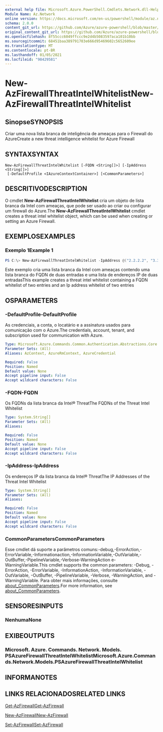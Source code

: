 ```yaml
---
external help file: Microsoft.Azure.PowerShell.Cmdlets.Network.dll-Help.xml
Module Name: Az.Network
online version: https://docs.microsoft.com/en-us/powershell/module/az.network/new-azfirewallthreatintelwhitelist
schema: 2.0.0
content_git_url: https://github.com/Azure/azure-powershell/blob/master/src/Network/Network/help/New-AzFirewallThreatIntelWhitelist.md
original_content_git_url: https://github.com/Azure/azure-powershell/blob/master/src/Network/Network/help/New-AzFirewallThreatIntelWhitelist.md
ms.openlocfilehash: 8f55ccc6049ffccc9e2d4b5083597aca101b10bb
ms.sourcegitcommit: 68451baa389791703e666d95469602c5652609ee
ms.translationtype: MT
ms.contentlocale: pt-BR
ms.lasthandoff: 01/05/2021
ms.locfileid: "98429581"
---
```

# <span data-ttu-id="25443-101">New-AzFirewallThreatIntelWhitelist</span><span class="sxs-lookup"><span data-stu-id="25443-101">New-AzFirewallThreatIntelWhitelist</span></span>

## <span data-ttu-id="25443-102">Sinopse</span><span class="sxs-lookup"><span data-stu-id="25443-102">SYNOPSIS</span></span>
<span data-ttu-id="25443-103">Criar uma nova lista branca de inteligência de ameaças para o Firewall do Azure</span><span class="sxs-lookup"><span data-stu-id="25443-103">Create a new threat intelligence whitelist for Azure Firewall</span></span>

## <span data-ttu-id="25443-104">SYNTAX</span><span class="sxs-lookup"><span data-stu-id="25443-104">SYNTAX</span></span>

```
New-AzFirewallThreatIntelWhitelist [-FQDN <String[]>] [-IpAddress <String[]>]
 [-DefaultProfile <IAzureContextContainer>] [<CommonParameters>]
```

## <span data-ttu-id="25443-105">DESCRITIVO</span><span class="sxs-lookup"><span data-stu-id="25443-105">DESCRIPTION</span></span>
<span data-ttu-id="25443-106">O cmdlet **New-AzFirewallThreatIntelWhitelist** cria um objeto de lista branca da Intel com ameaças, que pode ser usado ao criar ou configurar um firewall do Azure.</span><span class="sxs-lookup"><span data-stu-id="25443-106">The **New-AzFirewallThreatIntelWhitelist** cmdlet creates a threat intel whitelist object, which can be used when creating or setting an Azure Firewall.</span></span>

## <span data-ttu-id="25443-107">EXEMPLOS</span><span class="sxs-lookup"><span data-stu-id="25443-107">EXAMPLES</span></span>

### <span data-ttu-id="25443-108">Exemplo 1</span><span class="sxs-lookup"><span data-stu-id="25443-108">Example 1</span></span>
```powershell
PS C:\> New-AzFirewallThreatIntelWhitelist -IpAddress @("2.2.2.2", "3.3.3.3") -FQDN @("bing.com", "yammer.com")
```

<span data-ttu-id="25443-109">Este exemplo cria uma lista branca da Intel com ameaças contendo uma lista branca do FQDN de duas entradas e uma lista de endereços IP de duas entradas</span><span class="sxs-lookup"><span data-stu-id="25443-109">This example creates a threat intel whitelist containing a FQDN whitelist of two entries and an Ip address whitelist of two entries</span></span>

## <span data-ttu-id="25443-110">OS</span><span class="sxs-lookup"><span data-stu-id="25443-110">PARAMETERS</span></span>

### <span data-ttu-id="25443-111">-DefaultProfile</span><span class="sxs-lookup"><span data-stu-id="25443-111">-DefaultProfile</span></span>
<span data-ttu-id="25443-112">As credenciais, a conta, o locatário e a assinatura usados para comunicação com o Azure.</span><span class="sxs-lookup"><span data-stu-id="25443-112">The credentials, account, tenant, and subscription used for communication with Azure.</span></span>

```yaml
Type: Microsoft.Azure.Commands.Common.Authentication.Abstractions.Core.IAzureContextContainer
Parameter Sets: (All)
Aliases: AzContext, AzureRmContext, AzureCredential

Required: False
Position: Named
Default value: None
Accept pipeline input: False
Accept wildcard characters: False
```

### <span data-ttu-id="25443-113">-FQDN</span><span class="sxs-lookup"><span data-stu-id="25443-113">-FQDN</span></span>
<span data-ttu-id="25443-114">Os FQDNs da lista branca da Intel® Threat</span><span class="sxs-lookup"><span data-stu-id="25443-114">The FQDNs of the Threat Intel Whitelist</span></span>

```yaml
Type: System.String[]
Parameter Sets: (All)
Aliases:

Required: False
Position: Named
Default value: None
Accept pipeline input: False
Accept wildcard characters: False
```

### <span data-ttu-id="25443-115">-IpAddress</span><span class="sxs-lookup"><span data-stu-id="25443-115">-IpAddress</span></span>
<span data-ttu-id="25443-116">Os endereços IP da lista branca da Intel® Threat</span><span class="sxs-lookup"><span data-stu-id="25443-116">The IP Addresses of the Threat Intel Whitelist</span></span>

```yaml
Type: System.String[]
Parameter Sets: (All)
Aliases:

Required: False
Position: Named
Default value: None
Accept pipeline input: False
Accept wildcard characters: False
```

### <span data-ttu-id="25443-117">CommonParameters</span><span class="sxs-lookup"><span data-stu-id="25443-117">CommonParameters</span></span>
<span data-ttu-id="25443-118">Esse cmdlet dá suporte a parâmetros comuns:-debug,-ErrorAction,-ErrorVariable,-Informationaction,-InformationVariable,-OutVariable,-OutBuffer,-PipelineVariable,-Verbose-WarningAction e-WarningVariable.</span><span class="sxs-lookup"><span data-stu-id="25443-118">This cmdlet supports the common parameters: -Debug, -ErrorAction, -ErrorVariable, -InformationAction, -InformationVariable, -OutVariable, -OutBuffer, -PipelineVariable, -Verbose, -WarningAction, and -WarningVariable.</span></span> <span data-ttu-id="25443-119">Para obter mais informações, consulte [about_CommonParameters](http://go.microsoft.com/fwlink/?LinkID=113216).</span><span class="sxs-lookup"><span data-stu-id="25443-119">For more information, see [about_CommonParameters](http://go.microsoft.com/fwlink/?LinkID=113216).</span></span>

## <span data-ttu-id="25443-120">SENSORES</span><span class="sxs-lookup"><span data-stu-id="25443-120">INPUTS</span></span>

### <span data-ttu-id="25443-121">Nenhuma</span><span class="sxs-lookup"><span data-stu-id="25443-121">None</span></span>

## <span data-ttu-id="25443-122">EXIBE</span><span class="sxs-lookup"><span data-stu-id="25443-122">OUTPUTS</span></span>

### <span data-ttu-id="25443-123">Microsoft. Azure. Commands. Network. Models. PSAzureFirewallThreatIntelWhitelist</span><span class="sxs-lookup"><span data-stu-id="25443-123">Microsoft.Azure.Commands.Network.Models.PSAzureFirewallThreatIntelWhitelist</span></span>

## <span data-ttu-id="25443-124">INFORMA</span><span class="sxs-lookup"><span data-stu-id="25443-124">NOTES</span></span>

## <span data-ttu-id="25443-125">LINKS RELACIONADOS</span><span class="sxs-lookup"><span data-stu-id="25443-125">RELATED LINKS</span></span>

[<span data-ttu-id="25443-126">Get-AzFirewall</span><span class="sxs-lookup"><span data-stu-id="25443-126">Get-AzFirewall</span></span>](./Get-AzFirewall.md)

[<span data-ttu-id="25443-127">New-AzFirewall</span><span class="sxs-lookup"><span data-stu-id="25443-127">New-AzFirewall</span></span>](./New-AzFirewall.md)

[<span data-ttu-id="25443-128">Set-AzFirewall</span><span class="sxs-lookup"><span data-stu-id="25443-128">Set-AzFirewall</span></span>](./Set-AzFirewall.md)